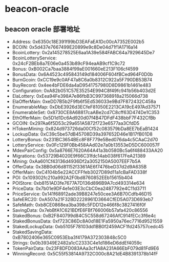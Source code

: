 # beacon-oracle

## beacon oracle 部署地址


- Address: 0x6350c18E391f99bD3EAFaEA1Dc00cA7352E002b5
- BCOIN: 0x5d437e7667499E20899e9c8De04d71f1A1716a14
- BcoinLottery: 0x2a145278525E6aa1A39e584FABC64a7929645De7
- BcoinLotteryService: 0x24cF2BEb8a7E06e0a453b89cF94eaAB9cf1C9c72
- Bonus: 0xB002Ca7baa3884f99aE001660eE213F106cf4599
- BonusData: 0x6A4523c495843149d184006F604fBCed964F0D0b
- BurnGcoin: 0xCC19e9c0AF47a8C6a0b8312C922a5F790DB53B74
- BuyRecord: 0x4ee4bFDE6da4aD9541757980D8D9861b1461e483
- Configuration: 0xA82b051C57E35254E994C8f49fc941b56b403d2E
- ElaLottery: 0xEea94Fe398A7e86fbB3C997368918a215066d738
- ElaOfferMain: 0xeDD7B5b2F9fb6f5Ed536033e9Bd7F872432C458a
- EnumerableMap: 0xDbE3926d3ECfeF81050E2213CA19cE497Ad37571
- EnumerableSet: 0x8730CE8A68817caABe2cd7C8cff63D474De1C353
- EthOfferMain: 0x5D1d1Dc6Ad920d07f4B47DFdF438bbF7F432CfBb
- GCOIN: 0x297Aa6f5D53c29a651A5872f723e6577aa3CfdD5
- HTokenMining: 0x824d973726da00Cf52c083579bDa8EE7bEaB1424
- LockupData: 0xC39c5be57dB45708D39a397652D46e1B17fB01D8
- LotteryBonus: 0x231BC3654BEc8F8F779e5Bed076da4c5CAaC2d70
- LotteryService: 0x0Fc129F0Bb458AAd02e7a0b13553eD5DC600057F
- MdexPairConfig: 0x5a8766E7620A64A41a3b0580Bc5a6f488433AA20
- Migrations: 0x53729B4020E9f66C31fdc14ab038f617FeA21389
- Mining: 0xAa601Cf43136d4936Df2a3052150A5007EEF7b5A
- OfferData: 0x3BB0d06d81152f3361AE6f7476beD37d2d9A635B
- OfferMain: 0xC4104b5e22ACCFFfeb3027D89d11a1cBaFAD338f
- POI: 0x109302fc210a992A2F0bd8760852EEb15615b404
- POIStore: 0xb8151AD3fe7677A7D136d896B9A7cd493314e634
- PriceData: 0x7b01e9DF4e1e03E3cCbC0ea2487792e4C11d3711
- PriceService: 0x141f68912ade39B8247e50cee3A6B70Cdfb46D15
- SafeERC20: 0xA507a21F32BD2228961D3664CfED5A073D693eb7
- SafeMath: 0xb8CE0868ea3ba398c5FDD12e466f8c3827416f0f
- SavingData: 0x7ebBfA1C621BDfE6FBf766006b57afa420c86556
- StakedBonus: 0xB2F840799d84C5C558d67246AfC914fECc3f6e4c
- StakedBonusData: 0xf723C86Dc8A0d18E1Fa5950a76ec7716d9521559
- StakedLockupData: 0xb5105F78103dd1BB0f2459ACF1fd245757cedc45
- StakedSavingData: 0xB7802406e365C0953Eba3f4179A372303848c5C0
- Strings: 0x0b39349E2482a1cC2333C4e1d186eD6ddEf4059c
- TokenPairData: 0x23F8DFD083AAa3cf1A8A231A66EbF079d81Fd9E6
- WinningRecord: 0x5C55f53814A9732C000c8A21dE4B8391378b14fF



